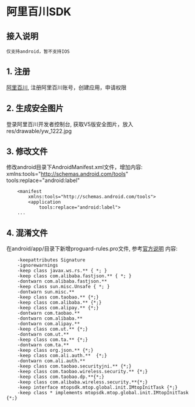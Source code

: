 # 阿里百川SDK

## 接入说明
    仅支持android，暂不支持IOS

## 1. 注册
[阿里百川](https://baichuan.taobao.com/),
注册阿里百川账号，创建应用，申请权限

## 2. 生成安全图片
登录阿里百川开发者控制台, 获取V5版安全图片，放入res/drawable/yw_1222.jpg

## 3. 修改文件
修改android目录下AndroidManifest.xml文件，增加内容:
xmlns:tools="http://schemas.android.com/tools"
tools:replace="android:label"

```
    <manifest
        xmlns:tools="http://schemas.android.com/tools">
        <application
            tools:replace="android:label">
    ...
```

## 4. 混淆文件
在android/app/目录下新增proguard-rules.pro文件,
参考[官方说明](https://baichuan.taobao.com/docs/doc.htm?spm=a3c0d.7629140.0.0.45acbe488rAGhC&treeId=129&articleId=118400&docType=1)
内容:

```
    -keepattributes Signature
    -ignorewarnings
    -keep class javax.ws.rs.** { *; }
    -keep class com.alibaba.fastjson.** { *; }
    -dontwarn com.alibaba.fastjson.**
    -keep class sun.misc.Unsafe { *; }
    -dontwarn sun.misc.**
    -keep class com.taobao.** {*;}
    -keep class com.alibaba.** {*;}
    -keep class com.alipay.** {*;}
    -dontwarn com.taobao.**
    -dontwarn com.alibaba.**
    -dontwarn com.alipay.**
    -keep class com.ut.** {*;}
    -dontwarn com.ut.**
    -keep class com.ta.** {*;}
    -dontwarn com.ta.**
    -keep class org.json.** {*;}
    -keep class com.ali.auth.**  {*;}
    -dontwarn com.ali.auth.**
    -keep class com.taobao.securityjni.** {*;}
    -keep class com.taobao.wireless.security.** {*;}
    -keep class com.taobao.dp.**{*;}
    -keep class com.alibaba.wireless.security.**{*;}
    -keep interface mtopsdk.mtop.global.init.IMtopInitTask {*;}
    -keep class * implements mtopsdk.mtop.global.init.IMtopInitTask {*;}
```


